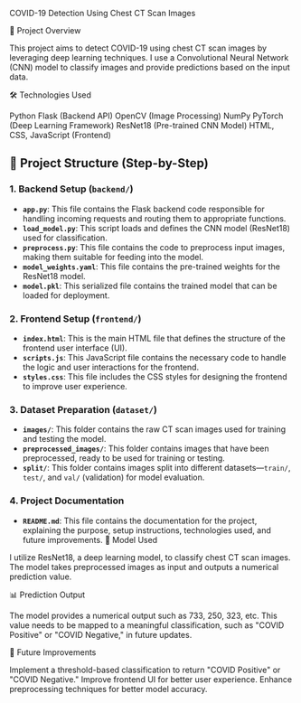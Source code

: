 COVID-19 Detection Using Chest CT Scan Images

📌 Project Overview

This project aims to detect COVID-19 using chest CT scan images by leveraging deep learning techniques. I use a Convolutional Neural Network (CNN) model to classify images and provide predictions based on the input data.

🛠 Technologies Used

Python
Flask (Backend API)
OpenCV (Image Processing)
NumPy
PyTorch (Deep Learning Framework)
ResNet18 (Pre-trained CNN Model)
HTML, CSS, JavaScript (Frontend)

## 📂 Project Structure (Step-by-Step)

### 1. Backend Setup (`backend/`)
- **`app.py`**: This file contains the Flask backend code responsible for handling incoming requests and routing them to appropriate functions.
- **`load_model.py`**: This script loads and defines the CNN model (ResNet18) used for classification.
- **`preprocess.py`**: This file contains the code to preprocess input images, making them suitable for feeding into the model.
- **`model_weights.yaml`**: This file contains the pre-trained weights for the ResNet18 model.
- **`model.pkl`**: This serialized file contains the trained model that can be loaded for deployment.

### 2. Frontend Setup (`frontend/`)
- **`index.html`**: This is the main HTML file that defines the structure of the frontend user interface (UI).
- **`scripts.js`**: This JavaScript file contains the necessary code to handle the logic and user interactions for the frontend.
- **`styles.css`**: This file includes the CSS styles for designing the frontend to improve user experience.

### 3. Dataset Preparation (`dataset/`)
- **`images/`**: This folder contains the raw CT scan images used for training and testing the model.
- **`preprocessed_images/`**: This folder contains images that have been preprocessed, ready to be used for training or testing.
- **`split/`**: This folder contains images split into different datasets—`train/`, `test/`, and `val/` (validation) for model evaluation.

### 4. Project Documentation
- **`README.md`**: This file contains the documentation for the project, explaining the purpose, setup instructions, technologies used, and future improvements.
🧠 Model Used

I utilize ResNet18, a deep learning model, to classify chest CT scan images. The model takes preprocessed images as input and outputs a numerical prediction value.

📊 Prediction Output

The model provides a numerical output such as 733, 250, 323, etc. This value needs to be mapped to a meaningful classification, such as "COVID Positive" or "COVID Negative," in future updates.

🚀 Future Improvements

Implement a threshold-based classification to return "COVID Positive" or "COVID Negative."
Improve frontend UI for better user experience.
Enhance preprocessing techniques for better model accuracy.
